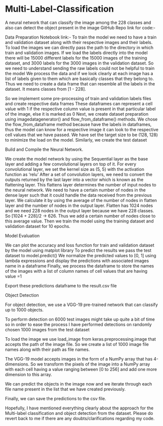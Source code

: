 # Multi-Label-Classification
A neural network that can classify the image among the 228 classes and also can detect the object present in the image
GitHub Repo link for code:- 

Data Preparation
Notebook link:-
To train the model we need to have a train and validation dataset along with their respective images and their labels.
To load the images we can directly pass the path to the directory in which train and validation images.
If we load the labels directly into the model there will be 15000 different labels for the 15000 images of the training dataset, and 3000 labels for the 3000 images in the validation dataset.
So we need to understand sending the raw labels could not be helpful to train the model
We process the data and if we look clearly at each image has a list of labels given to them which are basically classes that they belong to. Thus we need to create a data frame that can resemble all the labels in the dataset. It means classes from [1 - 228].

So we implement some pre-processing of train and validation labels files and create respective data frames 
These dataframes can represent a cell value with 1 if the respective column value is present in that particular label of the image, else it is marked as 0
Next, we create dataset preparation using imagedatagenerator() and flow_from_dataframe() methods. We chose the flow_from_dataframe method because have the labels in dataframes, thus the model can know for a respective image it can look to the respective cell values that we have passed.
We have set the target size to be (128, 128) to minimize the load on the model.
Similarly, we create the test dataset

Build and Compile the Neural Network.

We create the model network by using the Sequential layer as the base layer and adding a few convolutional layers on top of it.
For every convolutional layer, we set the kernel size as (5, 5) with the activation function as ‘relu’
After a set of convolution layers, we need to convert the outputs returned by the last layer into a vector which is known as the flattening layer. This flattens layer determines the number of input nodes to the neural network.
We need to have a certain number of nodes in the dense layer such that it could handle the data received from the previous layer. We calculate it by using the average of the number of nodes in flatten layer and the number of nodes in the output layer.
Flatten has 1024 nodes and we need 228 nodes in the output layer because we have 228 classes. So [1024 + 228]/2  -> 626. Thus we add a certain number of nodes close to this average value.
Then we train the model using the training dataset and validation dataset for 10 epochs.

Model Evaluation

We can plot the accuracy and loss function for train and validation dataset by the model using matplot library
To predict the results we pass the test dataset to model.predict()
We normalize the predicted values to [0, 1] using lambda expressions and display the predictions with associated images name in a dataframe
Finally, we process the dataframe to store the names of the images with a list of column names of cell values that are having value =1

Export these predictions dataframe to the result.csv file

Object Detection

For object detection, we use a VGG-19 pre-trained network that can classify up to 1000 objects. 

To perform detection on 6000 test images might take up quite a bit of time so in order to ease the process I have performed detections on randomly chosen 1000 images from the test dataset

To load the image we use load_image from keras.preprocessing.image that accepts the path of the image file. So we create a list of 1000 image file names along with their path as file names.



The VGG-19 model accepts images in the form of a NumPy array that has 4-dimensions. So we transform the pixels of the image into a NumPy array with each cell having a value ranging between [0 to 256] and add one more dimension to this array.



We can predict the objects in the image now and we iterate through each file name present in the list that we have created previously.



Finally, we can save the predictions to the csv file.


Hopefully, I have mentioned everything clearly about the approach for the Multi-label classification and object detection from the dataset. Please do revert back to me if there are any doubts/clarifications regarding my code.

